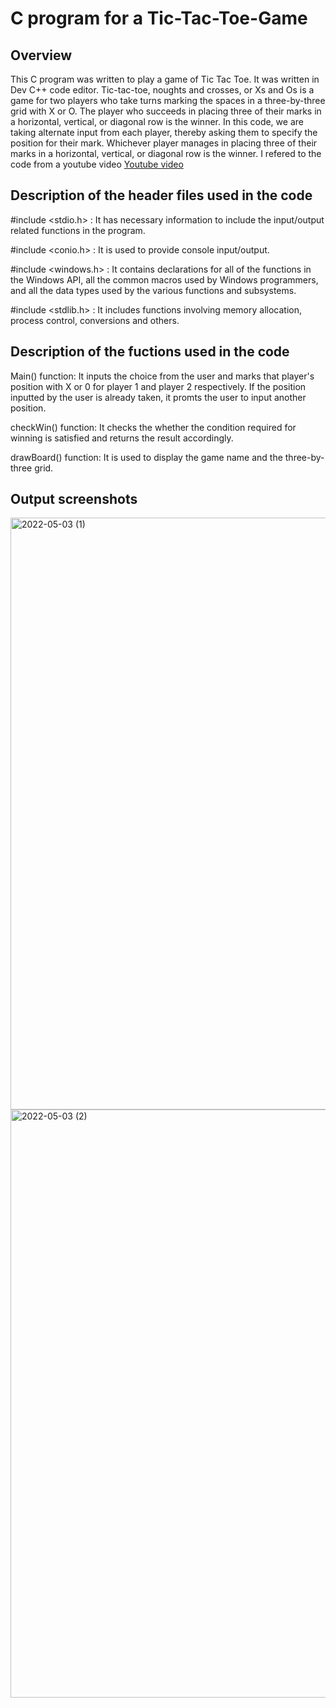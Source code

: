 # C program for a Tic-Tac-Toe-Game
## Overview
This C program was written to play a game of Tic Tac Toe. It was written in Dev C++ code editor.
Tic-tac-toe, noughts and crosses, or Xs and Os is a game for two players who take turns marking the spaces in a three-by-three grid with X or O. The player who succeeds in placing three of their marks in a horizontal, vertical, or diagonal row is the winner.
In this code, we are taking alternate input from each player, thereby asking them to specify the position for their mark. Whichever player manages in placing three of their marks in a horizontal, vertical, or diagonal row is the winner. 
I refered to the code from a youtube video [Youtube video](https://youtu.be/gSitgqAJn_I)

## Description of the header files used in the code
#include <stdio.h> : It has necessary information to include the input/output related functions in the program.

#include <conio.h> : It is used to provide console input/output.

#include <windows.h> : It contains declarations for all of the functions in the Windows API, all the common macros used by Windows programmers, and all the data types used by the various functions and subsystems.

#include <stdlib.h> : It includes functions involving memory allocation, process control, conversions and others.

## Description of the fuctions used in the code
Main() function: It inputs the choice from the user and marks that player's position with X or 0 for player 1 and player 2 respectively. If the position inputted by the user is already taken, it promts the user to input another position.

checkWin() function: It checks the whether the condition required for winning is satisfied and returns the result accordingly.

drawBoard() function: It is used to display the game name and the three-by-three grid.

## Output screenshots

<img width="947" alt="2022-05-03 (1)" src="https://user-images.githubusercontent.com/91649989/166426011-bf985b0c-c2ed-4bb3-9368-93d4c3c9f0d1.png">
<img width="941" alt="2022-05-03 (2)" src="https://user-images.githubusercontent.com/91649989/166426038-49883a30-27a1-402f-b42d-c07cc0cd841d.png">
